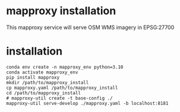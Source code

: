 # mapproxy installation

This mapproxy service will serve OSM WMS imagery in EPSG:27700

# installation

```
conda env create -n mapproxy_env python=3.10
conda activate mapproxy_env
pip install mapproxy
mkdir /path/to/mapproxy_install
cp mapproxy.yaml /path/to/mapproxy_install
cd /path/to/mapproxy_install
# mapproxy-util create -t base-config ./
mapproxy-util serve-develop ./mapproxy.yaml -b localhost:8181
```